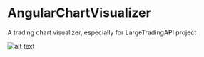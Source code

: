 # AngularChartVisualizer
A trading chart visualizer, especially for LargeTradingAPI project

![alt text](https://i.gyazo.com/6365ca8b2b3ad0c92d579f76f85a948b.png)


